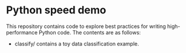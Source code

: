 # Python speed demo #
This repository contains code to explore best practices for writing
high-performance Python code. The contents are as follows:

* classify/ contains a toy data classification example.

